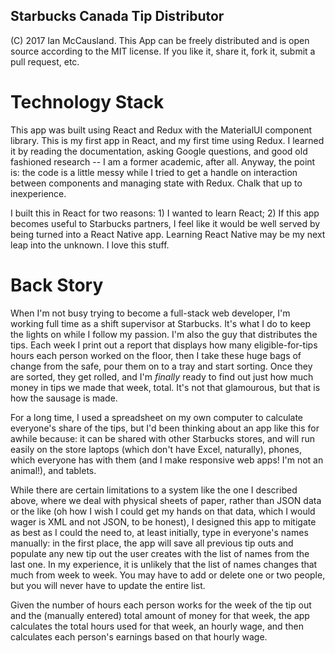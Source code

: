 ## Starbucks Canada Tip Distributor
(C) 2017 Ian McCausland. This App can be freely distributed and is open source according to the MIT license. If you like it, share it, fork it, submit a pull request, etc.

# Technology Stack
This app was built using React and Redux with the MaterialUI component library. This is my first app in React, and my first time using Redux. I learned it by reading the documentation, asking Google questions, and good old fashioned research -- I am a former academic, after all. Anyway, the point is: the code is a little messy while I tried to get a handle on interaction between components and managing state with Redux. Chalk that up to inexperience.

I built this in React for two reasons: 1) I wanted to learn React; 2) If this app becomes useful to Starbucks partners, I feel like it would be well served by being turned into a React Native app. Learning React Native may be my next leap into the unknown. I love this stuff.

# Back Story

When I'm not busy trying to become a full-stack web developer, I'm working full time as a shift supervisor at Starbucks. It's what I do to keep the lights on while I follow my passion. I'm also the guy that distributes the tips. Each week I print out a report that displays how many eligible-for-tips hours each person worked on the floor, then I take these huge bags of change from the safe, pour them on to a tray and start sorting. Once they are sorted, they get rolled, and I'm *finally* ready to find out just how much money in tips we made that week, total. It's not that glamourous, but that is how the sausage is made.

For a long time, I used a spreadsheet on my own computer to calculate everyone's share of the tips, but I'd been thinking about an app like this for awhile because: it can be shared with other Starbucks stores, and will run easily on the store laptops (which don't have Excel, naturally), phones, which everyone has with them (and I make responsive web apps! I'm not an animal!), and tablets.

While there are certain limitations to a system like the one I described above, where we deal with physical sheets of paper, rather than JSON data or the like (oh how I wish I could get my hands on that data, which I would wager is XML and not JSON, to be honest), I designed this app to mitigate as best as I could the need to, at least initially, type in everyone's names manually: in the first place, the app will save all previous tip outs and populate any new tip out the user creates with the list of names from the last one. In my experience, it is unlikely that the list of names changes that much from week to week. You may have to add or delete one or two people, but you will never have to update the entire list.

Given the number of hours each person works for the week of the tip out and the (manually entered) total amount of money for that week, the app calculates the total hours used for that week, an hourly wage, and then calculates each person's earnings based on that hourly wage.